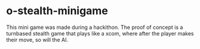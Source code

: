 # o-stealth-minigame
This mini game was made during a hackithon. The proof of concept is a turnbased stealth game that plays like a xcom, where after the player makes their move, so will the AI. 
